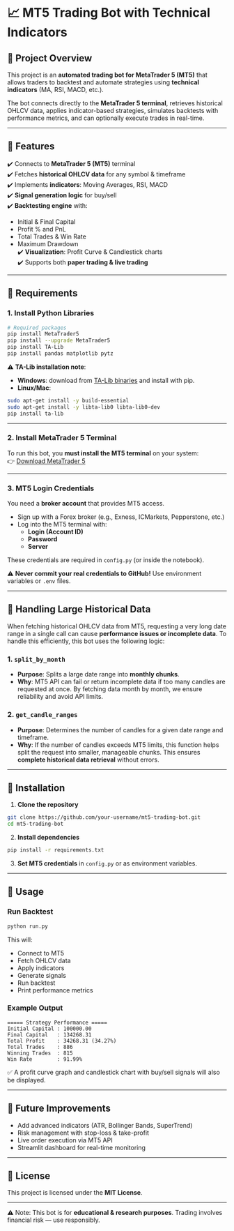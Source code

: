 # 📈 MT5 Trading Bot with Technical Indicators  

## 🔹 Project Overview  
This project is an **automated trading bot for MetaTrader 5 (MT5)** that allows traders to backtest and automate strategies using **technical indicators** (MA, RSI, MACD, etc.).  

The bot connects directly to the **MetaTrader 5 terminal**, retrieves historical OHLCV data, applies indicator-based strategies, simulates backtests with performance metrics, and can optionally execute trades in real-time.  

---

## 🔹 Features  
✔️ Connects to **MetaTrader 5 (MT5)** terminal  
✔️ Fetches **historical OHLCV data** for any symbol & timeframe  
✔️ Implements **indicators**: Moving Averages, RSI, MACD  
✔️ **Signal generation logic** for buy/sell  
✔️ **Backtesting engine** with:  
- Initial & Final Capital  
- Profit % and PnL  
- Total Trades & Win Rate  
- Maximum Drawdown  
✔️ **Visualization**: Profit Curve & Candlestick charts  
✔️ Supports both **paper trading & live trading**  

---

## 🔹 Requirements  

### 1. Install Python Libraries  
```bash
# Required packages
pip install MetaTrader5
pip install --upgrade MetaTrader5
pip install TA-Lib
pip install pandas matplotlib pytz
```

⚠️ **TA-Lib installation note**:  
- **Windows**: download from [TA-Lib binaries](https://technical-analysis-library-in-python.readthedocs.io/en/latest/) and install with pip.  
- **Linux/Mac**:  
```bash
sudo apt-get install -y build-essential
sudo apt-get install -y libta-lib0 libta-lib0-dev
pip install ta-lib
```

---

### 2. Install MetaTrader 5 Terminal  
To run this bot, you **must install the MT5 terminal** on your system:  
👉 [Download MetaTrader 5](https://www.metatrader5.com/en/download)  

---

### 3. MT5 Login Credentials  
You need a **broker account** that provides MT5 access.  
- Sign up with a Forex broker (e.g., Exness, ICMarkets, Pepperstone, etc.)  
- Log into the MT5 terminal with:  
  - **Login (Account ID)**  
  - **Password**  
  - **Server**  

These credentials are required in `config.py` (or inside the notebook).  

⚠️ **Never commit your real credentials to GitHub!** Use environment variables or `.env` files.  

---

## 🔹 Handling Large Historical Data  

When fetching historical OHLCV data from MT5, requesting a very long date range in a single call can cause **performance issues or incomplete data**. To handle this efficiently, this bot uses the following logic:

### 1. `split_by_month`  
- **Purpose**: Splits a large date range into **monthly chunks**.  
- **Why**: MT5 API can fail or return incomplete data if too many candles are requested at once. By fetching data month by month, we ensure reliability and avoid API limits.  

### 2. `get_candle_ranges`  
- **Purpose**: Determines the number of candles for a given date range and timeframe.  
- **Why**: If the number of candles exceeds MT5 limits, this function helps split the request into smaller, manageable chunks. This ensures **complete historical data retrieval** without errors.

---

## 🔹 Installation  

1. **Clone the repository**  
```bash
git clone https://github.com/your-username/mt5-trading-bot.git
cd mt5-trading-bot
```

2. **Install dependencies**  
```bash
pip install -r requirements.txt
```

3. **Set MT5 credentials** in `config.py` or as environment variables.  

---

## 🔹 Usage  

### Run Backtest  
```bash
python run.py
```

This will:  
- Connect to MT5  
- Fetch OHLCV data  
- Apply indicators  
- Generate signals  
- Run backtest  
- Print performance metrics  

### Example Output  
```
===== Strategy Performance =====
Initial Capital : 100000.00
Final Capital   : 134268.31
Total Profit    : 34268.31 (34.27%)
Total Trades    : 886
Winning Trades  : 815
Win Rate        : 91.99%
```

✅ A profit curve graph and candlestick chart with buy/sell signals will also be displayed.  

---

## 🔹 Future Improvements  
- Add advanced indicators (ATR, Bollinger Bands, SuperTrend)  
- Risk management with stop-loss & take-profit  
- Live order execution via MT5 API  
- Streamlit dashboard for real-time monitoring  

---

## 🔹 License  
This project is licensed under the **MIT License**.  

---

⚠️ Note: This bot is for **educational & research purposes**. Trading involves financial risk — use responsibly.  
